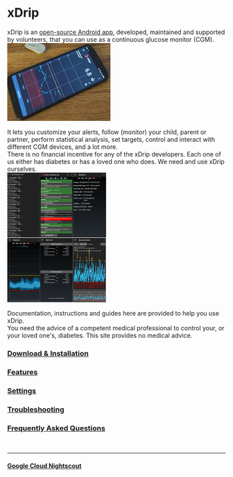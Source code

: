 # xDrip
  
xDrip is an [open-source Android app](https://github.com/NightscoutFoundation/xDrip), developed, maintained and supported by volunteers, that you can use as a continuous glucose monitor (CGM).  
![](./docs/images/xDinaction.png)  
  
It lets you customize your alerts, follow (monitor) your child, parent or partner, perform statistical analysis, set targets, control and interact with different CGM devices, and a lot more.  
There is no financial incentive for any of the xDrip developers.  Each one of us either has diabetes or has a loved one who does.  We need and use xDrip ourselves.  
![](./docs/images/mosaic.png)  
  
Documentation, instructions and guides here are provided to help you use xDrip.  
You need the advice of a competent medical professional to control your, or your loved one's, diabetes. This site provides no medical advice.  
  
  
### [Download & Installation](./docs/Installation_page.md)
### [Features](./docs/Features_page.md)
### [Settings](./docs/Settings.md)
### [Troubleshooting](./docs/Troubleshooting_page.md)
### [Frequently Asked Questions](./docs/FAQ_page.md)
<br/>  

---  
   
#### [Google Cloud Nightscout](./docs/Nightscout/GoogleCloud.md)
    
